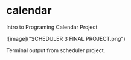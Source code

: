 # calendar
Intro to Programing Calendar Project

![image]("SCHEDULER 3 FINAL PROJECT.png")  

Terminal output from scheduler project.
